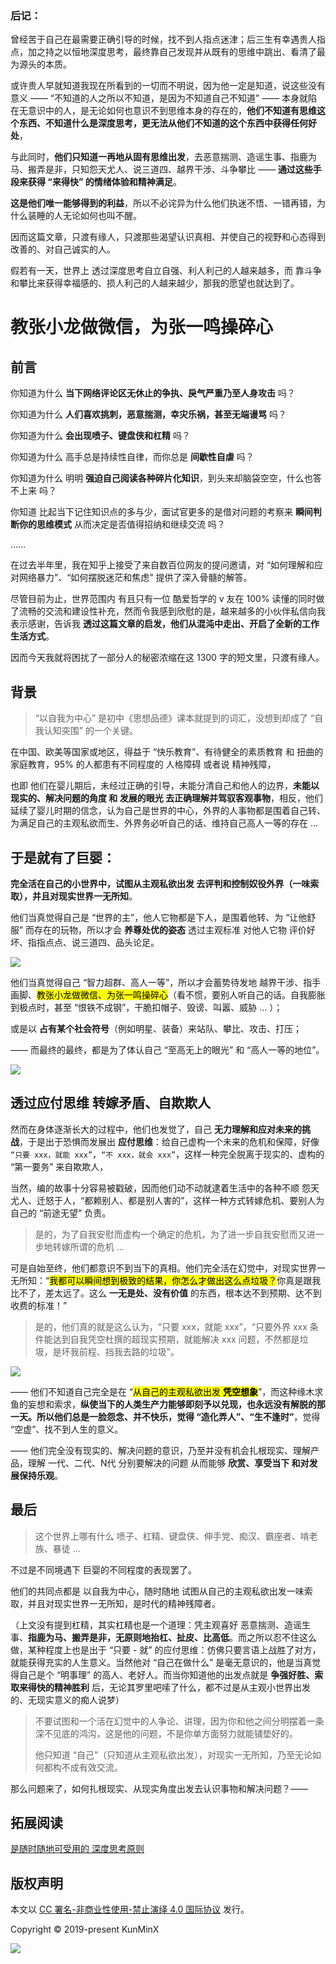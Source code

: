 ### 后记：

曾经苦于自己在最需要正确引导的时候，找不到人指点迷津；后三生有幸遇贵人指点，加之持之以恒地深度思考，最终靠自己发现并从既有的思维中跳出、看清了最为源头的本质。

或许贵人早就知道我现在所看到的一切而不明说，因为他一定是知道，说这些没有意义 —— “不知道的人之所以不知道，是因为不知道自己不知道” —— 本身就陷在无意识中的人，是无论如何也意识不到思维本身的存在的，**他们不知道有思维这个东西、不知道什么是深度思考，更无法从他们不知道的这个东西中获得任何好处**，

与此同时，**他们只知道一再地从固有思维出发**，去恶意揣测、造谣生事、指鹿为马、搬弄是非，只知怨天尤人、说三道四、越界干涉、斗争攀比 —— **通过这些手段来获得 “来得快” 的情绪体验和精神满足**。

**这是他们唯一能够得到的利益**，所以不必诧异为什么他们执迷不悟、一错再错，为什么装睡的人无论如何也叫不醒。

因而这篇文章，只渡有缘人，只渡那些渴望认识真相、并使自己的视野和心态得到改善的、对自己诚实的人。

假若有一天，世界上 透过深度思考自立自强、利人利己的人越来越多，而 靠斗争和攀比来获得幸福感的、损人利己的人越来越少，那我的愿望也就达到了。

# 教张小龙做微信，为张一鸣操碎心

## 前言

你知道为什么 **当下网络评论区无休止的争执、戾气严重乃至人身攻击** 吗？

你知道为什么 **人们喜欢挑刺，恶意揣测，幸灾乐祸，甚至无端谩骂** 吗？

你知道为什么 **会出现喷子、键盘侠和杠精** 吗？

你知道为什么 高手总是持续性自律，而你总是 **间歇性自虐** 吗？

你知道为什么 明明 **强迫自己阅读各种碎片化知识**，到头来却脑袋空空，什么也答不上来 吗？

你知道 比起当下记住知识点的多与少，面试官更多的是借对问题的考察来 **瞬间判断你的思维模式** 从而决定是否值得招纳和继续交流 吗？

……

在过去半年里，我在知乎上接受了来自数百位网友的提问邀请，对 “如何理解和应对网络暴力”、“如何摆脱迷茫和焦虑” 提供了深入骨髓的解答。

尽管目前为止，世界范围内 有且只有一位 酷爱哲学的 v 友在 100% 读懂的同时做了流畅的交流和建设性补充，然而令我感到欣慰的是，越来越多的小伙伴私信向我表示感谢，告诉我 **透过这篇文章的启发，他们从混沌中走出、开启了全新的工作生活方式**。

因而今天我就将困扰了一部分人的秘密浓缩在这 1300 字的短文里，只渡有缘人。

## 背景

> “以自我为中心” 是初中《思想品德》课本就提到的词汇，没想到却成了 “自我认知突围” 的一个关键。

在中国、欧美等国家或地区，得益于 “快乐教育”、有待健全的素质教育 和 扭曲的家庭教育，95% 的人都患有不同程度的 人格障碍 或者说 精神残障，

也即 他们在婴儿期后，未经过正确的引导，未能分清自己和他人的边界，**未能以现实的、解决问题的角度 和 发展的眼光 去正确理解并驾驭客观事物**，相反，他们延续了婴儿时期的信念，认为自己是世界的中心，外界的人事物都是围着自己转、为满足自己的主观私欲而生、外界务必听自己的话、维持自己高人一等的存在 …

## 于是就有了巨婴：

**完全活在自己的小世界中，试图从主观私欲出发 去评判和控制奴役外界（一味索取），并且对现实世界一无所知**。

他们当真觉得自己是 “世界的主”，他人它物都是下人，是围着他转、为 “让他舒服” 而存在的玩物，所以才会 **养尊处优的姿态** 透过主观标准 对他人它物 评价好坏、指指点点、说三道四、品头论足。

![](https://p3-juejin.byteimg.com/tos-cn-i-k3u1fbpfcp/dd6c16786b4643adbf3ec394006cdd69~tplv-k3u1fbpfcp-zoom-1.image)

他们当真觉得自己 “智力超群、高人一等”，所以才会蓄势待发地 越界干涉、指手画脚、<mark>教张小龙做微信、为张一鸣操碎心</mark>（看不惯，要别人听自己的话。自我膨胀到极点时，甚至 “恨铁不成钢”，干脆扣帽子、毁谤、叫嚣、威胁 … ）；

或是以 **占有某个社会符号**（例如明星、装备）来站队、攀比、攻击、打压；

—— 而最终的最终，都是为了体认自己 “至高无上的眼光” 和 “高人一等的地位”。

![](https://p3-juejin.byteimg.com/tos-cn-i-k3u1fbpfcp/31d02cb9a6884aeba862b6bd1a5042d4~tplv-k3u1fbpfcp-zoom-1.image)

## 透过应付思维 转嫁矛盾、自欺欺人

然而在身体逐渐长大的过程中，他们也发觉了，自己 **无力理解和应对未来的挑战**，于是出于恐惧而发展出 **应付思维**：给自己虚构一个未来的危机和保障，好像 `“只要 xxx，就能 xxx”`，`“不 xxx，就会 xxx”`，这样一种完全脱离于现实的、虚构的 “第一要务” 来自欺欺人，

当然，编的故事十分容易被戳破，因而他们动不动就逮着生活中的各种不顺 怨天尤人、迁怒于人，“都赖别人、都是别人害的”，这样一种方式转嫁危机、要别人为自己的 “前途无望” 负责。

> 是的，为了自我安慰而虚构一个确定的危机，为了进一步自我安慰而又进一步地转嫁所谓的危机 …

可是自始至终，他们都意识不到当下的真相。他们完全活在幻觉中，对现实世界一无所知：“<mark>我都可以瞬间想到极致的结果，你怎么才做出这么点垃圾？</mark>你真是跟我比不了，差太远了。这么 **一无是处、没有价值** 的东西，根本达不到预期、达不到收费的标准！”

> 是的，他们真的就是这么认为，“只要 xxx，就能 xxx”，“只要外界 xxx 条件能达到自我凭空杜撰的超现实预期，就能解决 xxx 问题，不然都是垃圾，是坏我前程、挡我去路的垃圾”。

![](https://p9-juejin.byteimg.com/tos-cn-i-k3u1fbpfcp/77acc6da2acd49059aaa43c67002e8d8~tplv-k3u1fbpfcp-zoom-1.image)

—— 他们不知道自己完全是在 “<mark>从自己的主观私欲出发 **凭空想象**</mark>”，而这种缘木求鱼的妄想和索求，**纵使当下的人类生产力能够即刻予以兑现，也永远没有解脱的那一天。**所以他们总是一脸怨念、并不快乐，觉得 “造化弄人”、**“生不逢时”**，觉得 “空虚”、找不到人生的意义。

—— 他们完全没有现实的、解决问题的意识，乃至并没有机会扎根现实、理解产品，理解 一代、二代、N代 分别要解决的问题 从而能够 **欣赏、享受当下 和对发展保持乐观**。

## 最后

> 这个世界上哪有什么 喷子、杠精、键盘侠、伸手党、痴汉、霸座者、啃老族、暴徒 … 

不过是不同境遇下 巨婴的不同程度的表现罢了。

他们的共同点都是 以自我为中心，随时随地 试图从自己的主观私欲出发一味索取，并且对现实世界一无所知，是时代的精神残障者。

（上文没有提到杠精，其实杠精也是一个道理：凭主观喜好 恶意揣测、造谣生事、**指鹿为马、搬弄是非，无原则地抬杠、扯皮、比高低**。而之所以忍不住这么做，某种程度上也是出于 “只要 - 就” 的应付思维：仿佛只要言语上战胜了对方，就能获得充实的人生意义。当然他对 “自己在做什么” 是毫无意识的，他是当真觉得自己是个 “明事理” 的高人、老好人。而当你知道他的出发点就是 **争强好胜、索取来得快的精神胜利** 后，无论其罗里吧嗦了什么，都不过是从主观小世界出发的、无现实意义的痴人说梦）

> 不要试图和一个活在幻觉中的人争论、讲理，因为你和他之间分明摆着一条深不见底的鸿沟，这是他的问题，不是你单方面努力就能铺垫好的。
>
> 他只知道 “自己”（只知道从主观私欲出发），对现实一无所知，乃至无论如何都构不成有效交流。

那么问题来了，如何扎根现实、从现实角度出发去认识事物和解决问题？——

## 拓展阅读

[是随时随地可受用的 深度思考原则](https://juejin.im/post/6846687603547176974)

## 版权声明

本文以 [CC 署名-非商业性使用-禁止演绎 4.0 国际协议](https://creativecommons.org/licenses/by-nc-nd/4.0/deed.zh) 发行。

Copyright © 2019-present KunMinX

 ![](https://upload-images.jianshu.io/upload_images/57036-e761428d87e5a112.jpg?imageMogr2/auto-orient/strip%7CimageView2/2/w/1240) 
